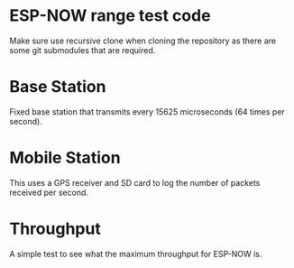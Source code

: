 # ESP-NOW range test code

Make sure use recursive clone when cloning the repository as there are some git submodules that are required.

# Base Station

Fixed base station that transmits every 15625 microseconds (64 times per second).

# Mobile Station

This uses a GPS receiver and SD card to log the number of packets received per second.

# Throughput

A simple test to see what the maximum throughput for ESP-NOW is.
